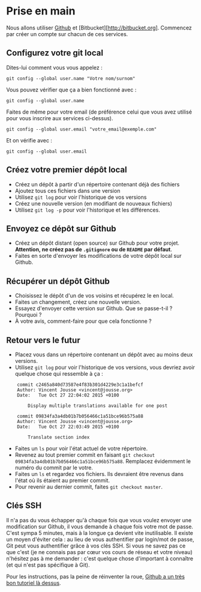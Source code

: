 # Prise en main

Nous allons utiliser [Github](http://github.com) et [Bitbucket][http://bitbucket.org]. Commencez par créer un compte sur chacun de ces services.

## Configurez votre git local

Dites-lui comment vous vous appelez :

    git config --global user.name "Votre nom/surnom"

Vous pouvez vérifier que ça a bien fonctionné avec :

    git config --global user.name

Faites de même pour votre email (de préférence celui que vous avez utilisé pour vous inscrire aux services ci-dessus).

    git config --global user.email "votre_email@exemple.com"

Et on vérifie avec :

    git config --global user.email


## Créez votre premier dépôt local

- Créez un dépôt à partir d'un répertoire contenant déjà des fichiers
- Ajoutez tous ces fichiers dans une version
- Utilisez `git log` pour voir l'historique de vos versions
- Créez une nouvelle version (en modifiant de nouveaux fichiers)
- Utilisez `git log -p` pour voir l'historique et les différences.

## Envoyez ce dépôt sur Github

- Créez un dépôt distant (open source) sur Github pour votre projet. __Attention, ne créez pas de `.gitignore` ou de `README` par défaut__.
- Faites en sorte d'envoyer les modifications de votre dépôt local sur Github.

## Récupérer un dépôt Github

- Choisissez le dépôt d'un de vos voisins et récupérez le en local.
- Faites un changement, créez une nouvelle version.
- Essayez d'envoyer cette version sur Github. Que se passe-t-il ? Pourquoi ?
- À votre avis, comment-faire pour que cela fonctionne ?

## Retour vers le futur

- Placez vous dans un répertoire contenant un dépôt avec au moins deux versions.
- Utilisez `git log` pour voir l'historique de vos versions, vous devriez avoir quelque chose qui ressemble à ça :

```
    commit c2465a840d73587e4f83b301d4229e3c1a1befcf
    Author: Vincent Jousse <vincent@jousse.org>
    Date:   Tue Oct 27 22:04:02 2015 +0100

        Display multiple translations available for one post

    commit 09834fa3a4db01b7b056466c1a51bce96b575a88
    Author: Vincent Jousse <vincent@jousse.org>
    Date:   Tue Oct 27 22:03:49 2015 +0100

        Translate section index
```

- Faites un `ls` pour voir l'état actuel de votre répertoire.
- Revenez au tout premier commit en faisant `git checkout 09834fa3a4db01b7b056466c1a51bce96b575a88`. Remplacez évidemment le numéro du commit par le votre.
- Faites un `ls` et regardez vos fichiers. Ils devraient être revenus dans l'état où ils étaient au premier commit.
- Pour revenir au dernier commit, faites `git checkout master`.

## Clés SSH

Il n'a pas du vous échapper qu'à chaque fois que vous voulez envoyer une modification sur Github, il vous demande à chaque fois votre mot de passe. C'est sympa 5 minutes, mais à la longue ça devient vite inutilisable. Il existe un moyen d'éviter cela : au lieu de vous authentifier par login/mot de passe, Git peut vous authentifier grâce à vos clés SSH. Si vous ne savez pas ce que c'est (je ne connais pas par cœur vos cours de réseau et votre niveau) n'hésitez pas à me demander : c'est quelque chose d'important à connaître (et qui n'est pas spécifique à Git).

Pour les instructions, pas la peine de réinventer la roue, [Github a un très bon tutoriel là dessus](https://help.github.com/articles/generating-ssh-keys/).

